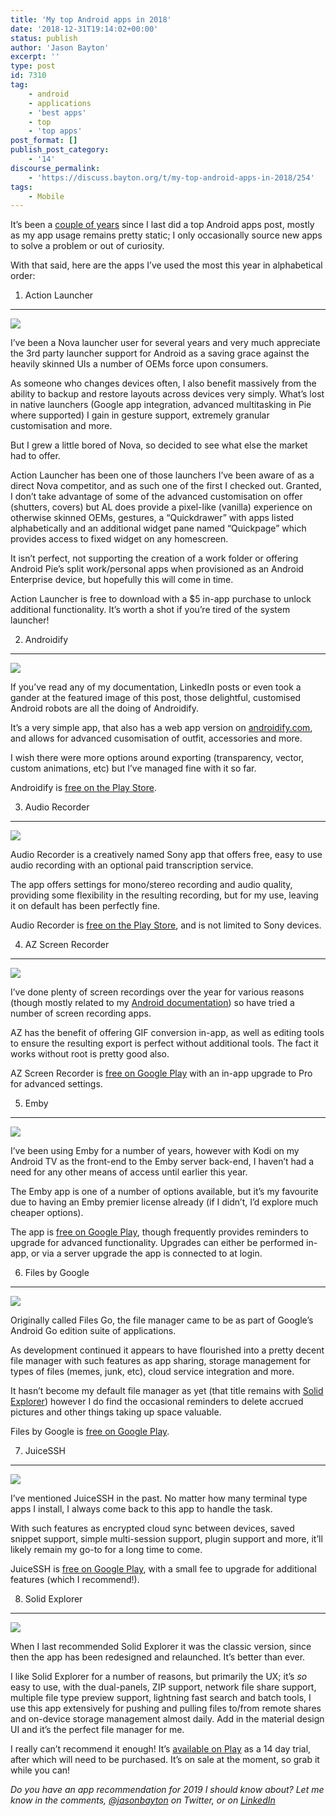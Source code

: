 ```yaml
---
title: 'My top Android apps in 2018'
date: '2018-12-31T19:14:02+00:00'
status: publish
author: 'Jason Bayton'
excerpt: ''
type: post
id: 7310
tag:
    - android
    - applications
    - 'best apps'
    - top
    - 'top apps'
post_format: []
publish_post_category:
    - '14'
discourse_permalink:
    - 'https://discuss.bayton.org/t/my-top-android-apps-in-2018/254'
tags:
    - Mobile
---
```

It’s been a [couple of years](/2016/12/my-top-android-apps-2016/) since I last did a top Android apps post, mostly as my app usage remains pretty static; I only occasionally source new apps to solve a problem or out of curiosity.

With that said, here are the apps I’ve used the most this year in alphabetical order:

1. Action Launcher
------------------

![](https://r2_worker.bayton.workers.dev/uploads/2018/12/image-12.png)

I’ve been a Nova launcher user for several years and very much appreciate the 3rd party launcher support for Android as a saving grace against the heavily skinned UIs a number of OEMs force upon consumers.

As someone who changes devices often, I also benefit massively from the ability to backup and restore layouts across devices very simply. What’s lost in native launchers (Google app integration, advanced multitasking in Pie where supported) I gain in gesture support, extremely granular customisation and more.

But I grew a little bored of Nova, so decided to see what else the market had to offer.

Action Launcher has been one of those launchers I’ve been aware of as a direct Nova competitor, and as such one of the first I checked out. Granted, I don’t take advantage of some of the advanced customisation on offer (shutters, covers) but AL does provide a pixel-like (vanilla) experience on otherwise skinned OEMs, gestures, a “Quickdrawer” with apps listed alphabetically and an additional widget pane named “Quickpage” which provides access to fixed widget on any homescreen.

It isn’t perfect, not supporting the creation of a work folder or offering Android Pie’s split work/personal apps when provisioned as an Android Enterprise device, but hopefully this will come in time.

Action Launcher is free to download with a $5 in-app purchase to unlock additional functionality. It’s worth a shot if you’re tired of the system launcher!

2. Androidify
-------------

![](https://r2_worker.bayton.workers.dev/uploads/2017/04/triodroidselfies-1.png)

If you’ve read any of my documentation, LinkedIn posts or even took a gander at the featured image of this post, those delightful, customised Android robots are all the doing of Androidify.

It’s a very simple app, that also has a web app version on [androidify.com](https://androidify.com), and allows for advanced cusomisation of outfit, accessories and more.

I wish there were more options around exporting (transparency, vector, custom animations, etc) but I’ve managed fine with it so far.

Androidify is [free on the Play Store](https://play.google.com/store/apps/details?id=com.google.android.apps.androidify).

3. Audio Recorder
-----------------

![](https://r2_worker.bayton.workers.dev/uploads/2018/12/image-13.png)

Audio Recorder is a creatively named Sony app that offers free, easy to use audio recording with an optional paid transcription service.

The app offers settings for mono/stereo recording and audio quality, providing some flexibility in the resulting recording, but for my use, leaving it on default has been perfectly fine.

Audio Recorder is [free on the Play Store](https://play.google.com/store/apps/details?id=com.sonymobile.androidapp.audiorecorder), and is not limited to Sony devices.

4. AZ Screen Recorder
---------------------

![](https://r2_worker.bayton.workers.dev/uploads/2018/12/image-14.png)

I’ve done plenty of screen recordings over the year for various reasons (though mostly related to my [Android documentation](/android)) so have tried a number of screen recording apps.

AZ has the benefit of offering GIF conversion in-app, as well as editing tools to ensure the resulting export is perfect without additional tools. The fact it works without root is pretty good also.

AZ Screen Recorder is [free on Google Play](https://play.google.com/store/apps/details?id=com.hecorat.screenrecorder.free) with an in-app upgrade to Pro for advanced settings.

5. Emby
-------

![](https://r2_worker.bayton.workers.dev/uploads/2018/12/image-15.png)

I’ve been using Emby for a number of years, however with Kodi on my Android TV as the front-end to the Emby server back-end, I haven’t had a need for any other means of access until earlier this year.

The Emby app is one of a number of options available, but it’s my favourite due to having an Emby premier license already (if I didn’t, I’d explore much cheaper options).

The app is [free on Google Play](https://play.google.com/store/apps/details?id=com.mb.android), though frequently provides reminders to upgrade for advanced functionality. Upgrades can either be performed in-app, or via a server upgrade the app is connected to at login.

6. Files by Google
------------------

![](https://r2_worker.bayton.workers.dev/uploads/2018/12/image-16.png)

Originally called Files Go, the file manager came to be as part of Google’s Android Go edition suite of applications.

As development continued it appears to have flourished into a pretty decent file manager with such features as app sharing, storage management for types of files (memes, junk, etc), cloud service integration and more.

It hasn’t become my default file manager as yet (that title remains with [Solid Explorer](#8-solid-explorer)) however I do find the occasional reminders to delete accrued pictures and other things taking up space valuable.

Files by Google is [free on Google Play](https://play.google.com/store/apps/details?id=com.google.android.apps.nbu.files).

7. JuiceSSH
-----------

![](https://r2_worker.bayton.workers.dev/uploads/2018/12/image-17.png)

I’ve mentioned JuiceSSH in the past. No matter how many terminal type apps I install, I always come back to this app to handle the task.

With such features as encrypted cloud sync between devices, saved snippet support, simple multi-session support, plugin support and more, it’ll likely remain my go-to for a long time to come.

JuiceSSH is [free on Google Play](https://play.google.com/store/apps/details?id=com.sonelli.juicessh), with a small fee to upgrade for additional features (which I recommend!).

8. Solid Explorer
-----------------

![](https://r2_worker.bayton.workers.dev/uploads/2018/12/image-18.png)

When I last recommended Solid Explorer it was the classic version, since then the app has been redesigned and relaunched. It’s better than ever.

I like Solid Explorer for a number of reasons, but primarily the UX; it’s *so* easy to use, with the dual-panels, ZIP support, network file share support, multiple file type preview support, lightning fast search and batch tools, I use this app extensively for pushing and pulling files to/from remote shares and on-device storage management almost daily. Add in the material design UI and it’s the perfect file manager for me.

I really can’t recommend it enough! It’s [available on Play](https://play.google.com/store/apps/details?id=pl.solidexplorer2&hl=en_GB) as a 14 day trial, after which will need to be purchased. It’s on sale at the moment, so grab it while you can!

*Do you have an app recommendation for 2019 I should know about? Let me know in the comments, [@jasonbayton](https://twitter.com/jasonbayton) on Twitter, or on [LinkedIn](https://linkedin.com/in/jasonbayton)*